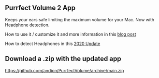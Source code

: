 ## Purrfect Volume 2 App

Keeps your ears safe limiting the maximum volume for your Mac. Now with Headphone detection.

How to use it / customize it and more information in this [blog post](https://medium.com/trabe/limiting-your-macs-volume-in-2019-f314e20408ab)

How to detect Headphones in this [2020 Update](https://medium.com/p/8623f99ec69f/)

## Download a .zip with the updated app

https://github.com/andion/PurrfectVolume/archive/main.zip
